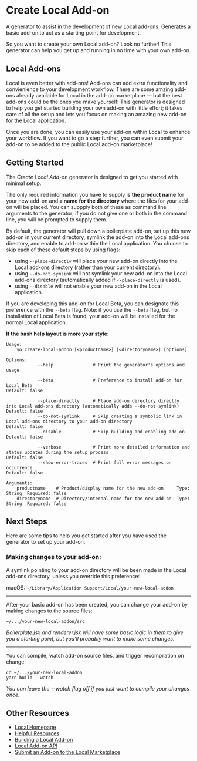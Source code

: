 # Create Local Add-on
A generator to assist in the development of new Local add-ons. Generates a basic add-on to act as a starting point for development.

So you want to create your own Local add-on? Look no further! This generator can help you get up and running in no time with your own add-on.


## Local Add-ons
Local is even better with add-ons! Add-ons can add extra functionality and convienience to your development workflow. There are some amzing add-ons already available for Local in the add-on marketplace –– but the best add-ons could be the ones you make yourself! This generator is designed to help you get started building your own add-on with little effort; it takes care of all the setup and lets you focus on making an amazing new add-on for the Local application.

Once you are done, you can easily use your add-on within Local to enhance your workflow. If you want to go a step further, you can even submit your add-on to be added to the public Local add-on marketplace!

## Getting Started
The *Create Local Add-on* generator is designed to get you started with minimal setup. 

The only required information you have to supply is **the product name** for your new add-on and **a name for the directory** where the files for your add-on will be placed. You can suppply both of these as command line arguments to the generator; if you do not give one or both in the command line, you will be prompted to supply them.

By default, the generator will pull down a boilerplate add-on, set up this new add-on in your current directory, symlink the add-on into the Local add-ons directory, and enable to add-on within the Local application. You choose to skip each of these default steps by using flags:

* using `--place-directly` will place your new add-on directly into the Local add-ons directory (rather than your current directory).
* using `--do-not-symlink` will not symlink your new add-on into the Local add-ons directory (automatically added if `--place-directly` is used).
* using `--disable` will not enable your new add-on in the Local application.

If you are developing this add-on for Local Beta, you can designate this preference with the `--beta` flag.
Note: if you use the `--beta` flag, but no installation of Local Beta is found, your add-on will be installed for the normal Local application.


**If the bash help layout is more your style:**

```
Usage:
    yo create-local-addon [<productname>] [<directoryname>] [options]

Options:
            --help               # Print the generator's options and usage

            --beta               # Preference to install add-on for Local Beta                                                         Default: false

            --place-directly     # Place add-on directory directly into Local add-ons directory (automatically adds --do-not-symlink)  Default: false
            --do-not-symlink     # Skip creating a symbolic link in Local add-ons directory to your add-on directory                   Default: false
            --disable            # Skip building and enabling add-on                                                                   Default: false

            --verbose            # Print more detailed information and status updates during the setup process                                                       Default: false
            --show-error-traces  # Print full error messages on occurrence                                                             Default: false

Arguments:
    productname    # Product/display name for the new add-on     Type: String  Required: false
    directoryname  # Directory/internal name for the new add-on  Type: String  Required: false
```

## Next Steps
Here are some tips to help you get started after you have used the generator to set up your add-on.

### Making changes to your add-on:
A symlink pointing to your add-on directory will be been made in the Local add-ons directory, unless you override this preference:

macOS: `~/Library/Application Support/Local/your-new-local-addon`

---

After your basic add-on has been created, you can change your add-on by making changes to the source files:

`~/.../your-new-local-addon/src`

*Boilerplate.jsx and renderer.jsx will have some basic logic in them to give you a starting point, but you'll probably want to make some changes.*

---

You can compile, watch add-on source files, and trigger recompilation on change:

```
cd ~/.../your-new-local-addon  
yarn build --watch
```

*You can leave the --watch flag off if you just want to compile your changes once.*

## Other Resources
* [Local Homepage](https://localwp.com/)
* [Helpful Resources](https://localwp.com/get-involved)
* [Building a Local Add-on](https://localwp.com/get-involved/build)
* [Local Add-on API](https://github.com/getflywheel/local-docs-addon-api)
* [Submit an Add-on to the Local Marketplace](https://localwp.com/submit-addon)